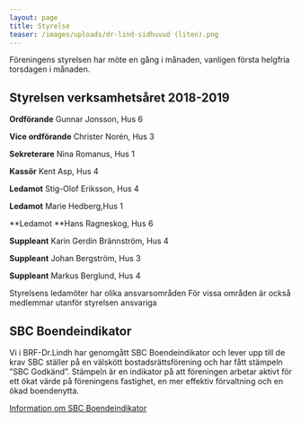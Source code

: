 ```yaml
---
layout: page
title: Styrelse
teaser: /images/uploads/dr-lind-sidhuvud (liten).png
---
```

Föreningens styrelsen har möte en gång i månaden, vanligen första helgfria torsdagen i månaden. 

## Styrelsen verksamhetsåret 2018-2019

**Ordförande** Gunnar Jonsson, Hus 6

**Vice ordförande** Christer Norén, Hus 3	

**Sekreterare** Nina Romanus, Hus 1

**Kassör** Kent Asp, Hus 4

**Ledamot** Stig-Olof Eriksson, Hus 4	

**Ledamot** Marie Hedberg,Hus 1

**Ledamot **Hans Ragneskog, Hus 6

**Suppleant** Karin Gerdin Brännström, Hus 4

**Suppleant** Johan Bergström, Hus 3

**Suppleant** Markus Berglund, Hus 4

Styrelsens ledamöter har olika ansvarsområden
För vissa områden är också medlemmar utanför styrelsen ansvariga



## SBC Boendeindikator

Vi i BRF-Dr.Lindh har genomgått SBC Boendeindikator och lever upp till de krav SBC ställer på en välskött bostadsrättsförening och har fått stämpeln ”SBC Godkänd”. Stämpeln är en indikator på att föreningen arbetar aktivt för ett ökat värde på föreningens fastighet, en mer effektiv förvaltning och en ökad boendenytta.

[Information om SBC Boendeindikator](https://www.sbc.se/Bostadsrattsforvaltning/SBC-Boendeindikator/)

